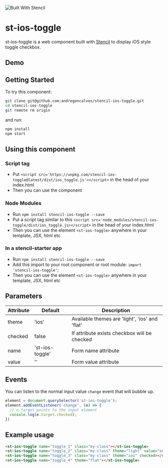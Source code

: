 ![Built With Stencil](https://img.shields.io/badge/-Built%20With%20Stencil-16161d.svg?logo=data%3Aimage%2Fsvg%2Bxml%3Bbase64%2CPD94bWwgdmVyc2lvbj0iMS4wIiBlbmNvZGluZz0idXRmLTgiPz4KPCEtLSBHZW5lcmF0b3I6IEFkb2JlIElsbHVzdHJhdG9yIDE5LjIuMSwgU1ZHIEV4cG9ydCBQbHVnLUluIC4gU1ZHIFZlcnNpb246IDYuMDAgQnVpbGQgMCkgIC0tPgo8c3ZnIHZlcnNpb249IjEuMSIgaWQ9IkxheWVyXzEiIHhtbG5zPSJodHRwOi8vd3d3LnczLm9yZy8yMDAwL3N2ZyIgeG1sbnM6eGxpbms9Imh0dHA6Ly93d3cudzMub3JnLzE5OTkveGxpbmsiIHg9IjBweCIgeT0iMHB4IgoJIHZpZXdCb3g9IjAgMCA1MTIgNTEyIiBzdHlsZT0iZW5hYmxlLWJhY2tncm91bmQ6bmV3IDAgMCA1MTIgNTEyOyIgeG1sOnNwYWNlPSJwcmVzZXJ2ZSI%2BCjxzdHlsZSB0eXBlPSJ0ZXh0L2NzcyI%2BCgkuc3Qwe2ZpbGw6I0ZGRkZGRjt9Cjwvc3R5bGU%2BCjxwYXRoIGNsYXNzPSJzdDAiIGQ9Ik00MjQuNywzNzMuOWMwLDM3LjYtNTUuMSw2OC42LTkyLjcsNjguNkgxODAuNGMtMzcuOSwwLTkyLjctMzAuNy05Mi43LTY4LjZ2LTMuNmgzMzYuOVYzNzMuOXoiLz4KPHBhdGggY2xhc3M9InN0MCIgZD0iTTQyNC43LDI5Mi4xSDE4MC40Yy0zNy42LDAtOTIuNy0zMS05Mi43LTY4LjZ2LTMuNkgzMzJjMzcuNiwwLDkyLjcsMzEsOTIuNyw2OC42VjI5Mi4xeiIvPgo8cGF0aCBjbGFzcz0ic3QwIiBkPSJNNDI0LjcsMTQxLjdIODcuN3YtMy42YzAtMzcuNiw1NC44LTY4LjYsOTIuNy02OC42SDMzMmMzNy45LDAsOTIuNywzMC43LDkyLjcsNjguNlYxNDEuN3oiLz4KPC9zdmc%2BCg%3D%3D&colorA=16161d&style=flat-square)

# st-ios-toggle

st-ios-toggle is a web component built with [Stencil](https://stenciljs.com/) to display iOS style toggle checkbox.

## Demo

## Getting Started

To try this component:

```bash
git clone git@github.com:andregoncalves/stencil-ios-toggle.git
cd stencil-ios-toggle
git remote rm origin
```

and run:

```bash
npm install
npm start
```

## Using this component

### Script tag


- Put `<script src='https://unpkg.com/stencil-ios-toggle@latest/dist/ios_toggle.js'></script>` in the head of your index.html
- Then you can use the component

### Node Modules
- Run `npm install stencil-ios-toggle --save`
- Put a script tag similar to this `<script src='node_modules/stencil-ios-toggle/dist/ios_toggle.js></script>` in the head of your index.html
- Then you can use the element `<st-ios-toggle>` anywhere in your template, JSX, html etc

### In a stencil-starter app
- Run `npm install stencil-ios-toggle --save`
- Add this import to your root component or root module: `import 'stencil-ios-toggle'`;
- Then you can use the element `<st-ios-toggle>` anywhere in your template, JSX, html etc

## Parameters

Attribute | Default | Description
------------ | ------------- | -------------
theme | 'ios' | Available themes are 'light', 'ios' and 'flat'
checked | false | If attribute exists checkbox will be checked
name | 'st-ios-toggle' | Form name attribute
value | '' | Form value attribute

## Events

You can listen to the normal input value `change` event that will bubble up.
```js
element = document.querySelector('st-ios-toggle');
element.addEventListener('change', (e) => {
  // e.target points to the input element
  console.log(e.target.checked);
})
```

## Example usage

```html
<st-ios-toggle name="toggle_1" class="my-class"></st-ios-toggle>
<st-ios-toggle name="toggle_2" class="my-class" theme="light" value="on"></st-ios-toggle>
<st-ios-toggle name="toggle_3" class="my-class" theme="ios" checked></st-ios-toggle>
<st-ios-toggle name="toggle_4" theme="flat"></st-ios-toggle>
```

